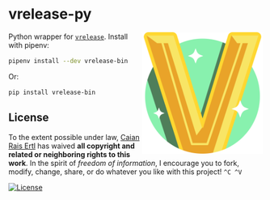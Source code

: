 # vrelease-py

<img src="icon.svg" height="240px" align="right"/>

Python wrapper for [`vrelease`][vrelease]. Install with pipenv:

```sh
pipenv install --dev vrelease-bin
```

Or:

```sh
pip install vrelease-bin
```

[vrelease]: https://github.com/vrelease/vrelease


## License

To the extent possible under law, [Caian Rais Ertl][me] has waived __all
copyright and related or neighboring rights to this work__. In the spirit of
_freedom of information_, I encourage you to fork, modify, change, share, or do
whatever you like with this project! `^C ^V`

[![License][cc-shield]][cc-url]

[me]: https://github.com/caiertl
[cc-shield]: https://forthebadge.com/images/badges/cc-0.svg
[cc-url]: http://creativecommons.org/publicdomain/zero/1.0
